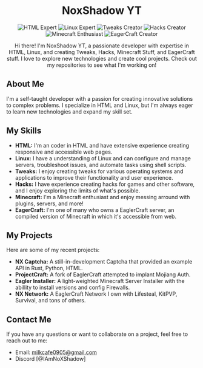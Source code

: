 <h1 align="center">NoxShadow YT</h1>

<p align="center">
  <img src="https://img.shields.io/badge/HTML-Expert-orange" alt="HTML Expert">
  <img src="https://img.shields.io/badge/Linux-Expert-blue" alt="Linux Expert">
  <img src="https://img.shields.io/badge/Tweaks-Creator-green" alt="Tweaks Creator">
  <img src="https://img.shields.io/badge/Hacks-Creator-red" alt="Hacks Creator">
  <img src="https://img.shields.io/badge/Minecraft-Enthusiast-yellow" alt="Minecraft Enthusiast">
  <img src="https://img.shields.io/badge/EagerCraft-Creator-brightgreen" alt="EagerCraft Creator">
</p>

<p align="center">
  Hi there! I'm NoxShadow YT, a passionate developer with expertise in HTML, Linux, and creating Tweaks, Hacks, Minecraft Stuff, and EagerCraft stuff. I love to explore new technologies and create cool projects. Check out my repositories to see what I'm working on!
</p>

## About Me

I'm a self-taught developer with a passion for creating innovative solutions to complex problems. I specialize in HTML and Linux, but I'm always eager to learn new technologies and expand my skill set.

## My Skills

- **HTML:** I'm an coder in HTML and have extensive experience creating responsive and accessible web pages.
- **Linux:** I have a understanding of Linux and can configure and manage servers, troubleshoot issues, and automate tasks using shell scripts.
- **Tweaks:** I enjoy creating tweaks for various operating systems and applications to improve their functionality and user experience.
- **Hacks:** I have experience creating hacks for games and other software, and I enjoy exploring the limits of what's possible.
- **Minecraft:** I'm a Minecraft enthusiast and enjoy messing arround with plugins, servers, and more!
- **EagerCraft:** I'm one of many who owns a EaglerCraft server, an compiled version of Minecraft in which it's accessible from web.

## My Projects

Here are some of my recent projects:

- **NX Captcha:** A still-in-development Captcha that provided an example API in Rust, Python, HTML.
- **ProjectCraft:** A fork of EaglerCraft attempted to implant Mojiang Auth.
- **Eagler Installer:** A light-weighted Minecraft Server Installer with the abillity to install versions and config Firewalls.
- **NX Network:** A EaglerCraft Network I own with Lifesteal, KitPVP, Survival, and tons of others.

## Contact Me

If you have any questions or want to collaborate on a project, feel free to reach out to me:

- Email: [milkcafe0905@gmail.com](mailto:milkcafe0905@gmail.com)
- Discord [@IAmNoXShadow]

